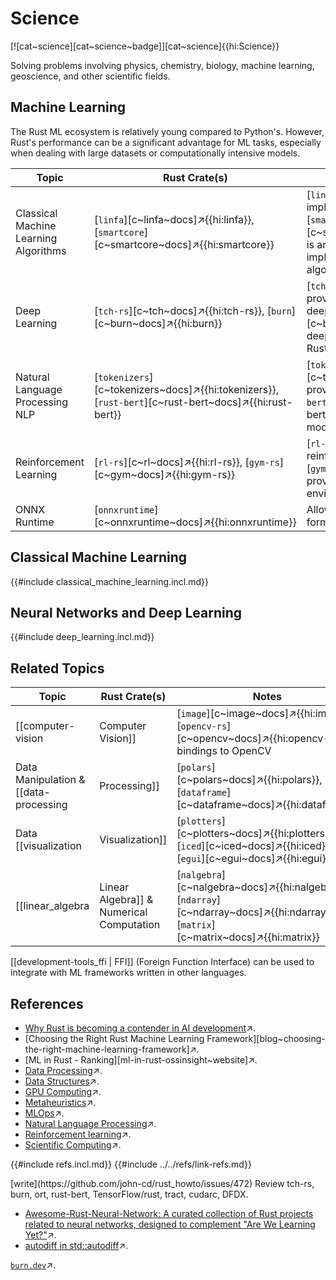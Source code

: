 # Science

[![cat~science][cat~science~badge]][cat~science]{{hi:Science}}

Solving problems involving physics, chemistry, biology, machine learning, geoscience, and other scientific fields.

## Machine Learning

The Rust ML ecosystem is relatively young compared to Python's. However, Rust's performance can be a significant advantage for ML tasks, especially when dealing with large datasets or computationally intensive models.

| Topic | Rust Crate(s) | Notes |
|---|---|---|
| Classical Machine Learning Algorithms | [`linfa`][c~linfa~docs]↗{{hi:linfa}}, [`smartcore`][c~smartcore~docs]↗{{hi:smartcore}} | [`linfa`][c~linfa~docs]↗{{hi:linfa}} implements various ML algorithms. [`smartcore`][c~smartcore~docs]↗{{hi:smartcore}} is another option that provides implementations of common algorithms. |
| Deep Learning | [`tch-rs`][c~tch~docs]↗{{hi:tch-rs}}, [`burn`][c~burn~docs]↗{{hi:burn}} | [`tch-rs`][c~tch~docs]↗{{hi:tch-rs}} provides access to PyTorch, enabling deep learning models. [`burn`][c~burn~docs]↗{{hi:burn}} is a new deep learning framework written in Rust. |
| Natural Language Processing NLP | [`tokenizers`][c~tokenizers~docs]↗{{hi:tokenizers}}, [`rust-bert`][c~rust-bert~docs]↗{{hi:rust-bert}} | [`tokenizers`][c~tokenizers~docs]↗{{hi:tokenizers}} provides fast tokenization, and [`rust-bert`][c~rust-bert~docs]↗{{hi:rust-bert}} offers pre-trained BERT models. |
| Reinforcement Learning | [`rl-rs`][c~rl~docs]↗{{hi:rl-rs}}, [`gym-rs`][c~gym~docs]↗{{hi:gym-rs}} | [`rl-rs`][c~rl~docs]↗{{hi:rl-rs}} is a reinforcement learning library, and [`gym-rs`][c~gym~docs]↗{{hi:gym-rs}} provides bindings to the OpenAI Gym environment. |
| ONNX Runtime | [`onnxruntime`][c~onnxruntime~docs]↗{{hi:onnxruntime}} | Allows running models in the ONNX format. |

## Classical Machine Learning

{{#include classical_machine_learning.incl.md}}

## Neural Networks and Deep Learning

{{#include deep_learning.incl.md}}

## Related Topics

| Topic | Rust Crate(s) | Notes |
|---|---|---|
| [[computer-vision | Computer Vision]] | [`image`][c~image~docs]↗{{hi:image}}, [`opencv-rs`][c~opencv~docs]↗{{hi:opencv-rs}} bindings to OpenCV | [`image`][c~image~docs]↗{{hi:image}} is for image manipulation. [`opencv-rs`][c~opencv~docs]↗{{hi:opencv-rs}} provides bindings to the popular OpenCV library. |
| Data Manipulation & [[data-processing | Processing]]  | [`polars`][c~polars~docs]↗{{hi:polars}}, [`dataframe`][c~dataframe~docs]↗{{hi:dataframe}} | [`polars`][c~polars~docs]↗{{hi:polars}} and [`dataframe`][c~dataframe~docs]↗{{hi:dataframe}} are designed for efficient data manipulation and analysis, similar to Pandas in Python. |
| Data [[visualization | Visualization]] | [`plotters`][c~plotters~docs]↗{{hi:plotters}}, [`iced`][c~iced~docs]↗{{hi:iced}}, [`egui`][c~egui~docs]↗{{hi:egui}} | While not strictly ML-specific, these crates are essential for visualizing data and model performance. |
| [[linear_algebra | Linear Algebra]] & Numerical Computation | [`nalgebra`][c~nalgebra~docs]↗{{hi:nalgebra}}, [`ndarray`][c~ndarray~docs]↗{{hi:ndarray}}, [`matrix`][c~matrix~docs]↗{{hi:matrix}} | These crates provide efficient array and matrix operations, essential for many ML algorithms. |

[[development-tools_ffi | FFI]] (Foreign Function Interface) can be used to integrate with ML frameworks written in other languages.

## References

- [Why Rust is becoming a contender in AI development][why rust is becoming a contender in ai development]↗.
- [Choosing the Right Rust Machine Learning Framework][blog~choosing-the-right-machine-learning-framework]↗.
- [ML in Rust - Ranking][ml-in-rust-ossinsight~website]↗.
- [Data Processing](https://www.arewelearningyet.com/data-preprocessing/)↗.
- [Data Structures](https://www.arewelearningyet.com/data-structures/)↗.
- [GPU Computing](https://www.arewelearningyet.com/gpu-computing/)↗.
- [Metaheuristics](https://www.arewelearningyet.com/metaheuristics/)↗.
- [MLOps](https://www.arewelearningyet.com/mlops/)↗.
- [Natural Language Processing](https://www.arewelearningyet.com/nlp/)↗.
- [Reinforcement learning](https://www.arewelearningyet.com/reinforcement/)↗.
- [Scientific Computing](https://www.arewelearningyet.com/scientific-computing/)↗.

[why rust is becoming a contender in ai development]: https://www.analyticsinsight.net/artificial-intelligence/why-rust-is-becoming-a-contender-in-ai-development
{{#include refs.incl.md}}
{{#include ../../refs/link-refs.md}}

<div class="hidden">
[write](https://github.com/john-cd/rust_howto/issues/472)
Review tch-rs, burn, ort, rust-bert, TensorFlow/rust, tract, cudarc, DFDX.

- [Awesome-Rust-Neural-Network: A curated collection of Rust projects related to neural networks, designed to complement "Are We Learning Yet?"](https://github.com/BurtonQin/Awesome-Rust-Neural-Network)↗.
- [autodiff in std::autodiff](https://doc.rust-lang.org/std/autodiff/attr.autodiff.html)↗.

[`burn.dev`](https://burn.dev)↗.

</div>
